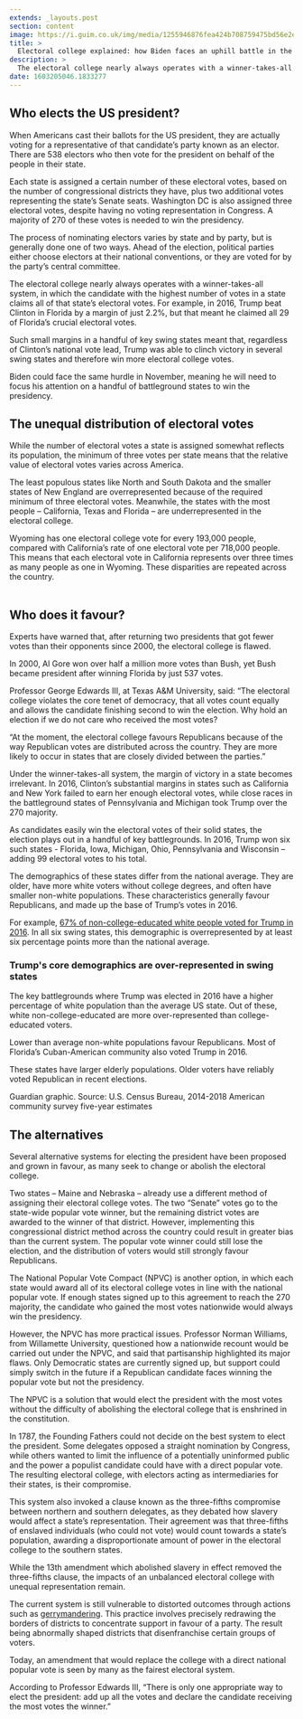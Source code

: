 ```yaml
--- 
extends: _layouts.post 
section: content 
image: https://i.guim.co.uk/img/media/1255946876fea424b708759475bd56e2e1c89b98/0_0_2000_1200/master/2000.jpg?width=1200&height=630&quality=85&auto=format&fit=crop&overlay-align=bottom%2Cleft&overlay-width=100p&overlay-base64=L2ltZy9zdGF0aWMvb3ZlcmxheXMvdGctZGVmYXVsdC5wbmc&enable=upscale&s=806233fe07040cdd31ce1e5b570c6581 
title: > 
  Electoral college explained: how Biden faces an uphill battle in the US election 
description: > 
  The electoral college nearly always operates with a winner-takes-all system, in which the candidate with the highest number of votes in a state claims all of that state’s electoral votes.The unequal distribution of electoral votesWhile the number of electoral votes a state is assigned somewhat reflects its population, the minimum of three votes per state means that the relative value of electoral votes varies across America.Wyoming has one electoral college vote for every 193,000 people, compared with California’s rate of one electoral vote per 718,000 people.This means that each electoral vote in California represents over three times as many people as one in Wyoming.While the 13th amendment which abolished slavery in effect removed the three-fifths clause, the impacts of an unbalanced electoral college with unequal representation remain. 
date: 1603205046.1833277 
--- 
```

<div><h2>Who elects the US president?</h2>
<p>When Americans cast their ballots for the US president, they are actually voting for a representative of that candidate&#8217;s party known as an elector. There are 538 electors who then vote for the president on behalf of the people in their state.</p>
<p>Each state is assigned a certain number of these electoral votes, based on the number of congressional districts they have, plus two additional votes representing the state&#8217;s Senate seats. Washington DC is also assigned three electoral votes, despite having no voting representation in Congress. A majority of 270 of these votes is needed to win the presidency.</p>
<p>The process of nominating electors varies by state and by party, but is generally done one of two ways. Ahead of the election, political parties either choose electors at their national conventions, or they are voted for by the party&#8217;s central committee.</p>
<p>The electoral college nearly always operates with a winner-takes-all system, in which the candidate with the highest number of votes in a state claims all of that state&#8217;s electoral votes. For example, in 2016, Trump beat Clinton in Florida by a margin of just 2.2%, but that meant he claimed all 29 of Florida&#8217;s crucial electoral votes.</p>
<p>Such small margins in a handful of key swing states meant that, regardless of Clinton&#8217;s national vote lead, Trump was able to clinch victory in several swing states and therefore win more electoral college votes.<br></p>
<p>Biden could face the same hurdle in November, meaning he will need to focus his attention on a handful of battleground states to win the presidency.</p>
 
<h2>The unequal distribution of electoral votes</h2>
<p>While the number of electoral votes a state is assigned somewhat reflects its population, the minimum of three votes per state means that the relative value of electoral votes varies across America.</p>
<p>The least populous states like North and South Dakota and the smaller states of New England are overrepresented because of the required minimum of three electoral votes. Meanwhile, the states with the most people &#8211; California, Texas and Florida &#8211; are underrepresented in the electoral college.</p>
<p>Wyoming has one electoral college vote for every 193,000 people, compared with California&#8217;s rate of one electoral vote per 718,000 people. This means that each electoral vote in California represents over three times as many people as one in Wyoming. These disparities are repeated across the country.<br><br></p>
 
<h2>Who does it favour?</h2>
<p>Experts have warned that, after returning two presidents that got fewer votes than their opponents since 2000, the electoral college is flawed.</p>
<p>In 2000, Al Gore won over half a million more votes than Bush, yet Bush became president after winning Florida by just 537 votes.</p>
 
<p>Professor George Edwards III, at Texas A&amp;M University, said: &#8220;The electoral college violates the core tenet of democracy, that all votes count equally and allows the candidate finishing second to win the election. Why hold an election if we do not care who received the most votes?</p>
<p>&#8220;At the moment, the electoral college favours Republicans because of the way Republican votes are distributed across the country. They are more likely to occur in states that are closely divided between the parties.&#8221;</p>
<p>Under the winner-takes-all system, the margin of victory in a state becomes irrelevant. In 2016, Clinton&#8217;s substantial margins in states such as California and New York failed to earn her enough electoral votes, while close races in the battleground states of Pennsylvania and Michigan took Trump over the 270 majority.</p>
 
<p>As candidates easily win the electoral votes of their solid states, the election plays out in a handful of key battlegrounds. In 2016, Trump won six such states - Florida, Iowa, Michigan, Ohio, Pennsylvania and Wisconsin &#8211; adding 99 electoral votes to his total.</p>
<p>The demographics of these states differ from the national average. They are older, have more white voters without college degrees, and often have smaller non-white populations. These characteristics generally favour Republicans, and made up the base of Trump&#8217;s votes in 2016.</p>
<p>For example, <a href="https://www.theguardian.com/us-news/2016/nov/09/white-voters-victory-donald-trump-exit-polls">67% of non-college-educated white people voted for Trump in 2016</a>. In all six swing states, this demographic is overrepresented by at least six percentage points more than the national average.</p>


 
<h3 class="swiper-header">Trump's core demographics are over-represented in swing states</h3>
<p class="slide-copy slide-copy__one">
The key battlegrounds where Trump was elected in 2016 have a higher percentage of white population than the average US state. Out of these, white non-college-educated are more over-represented than college-educated voters.
</p>
<p class="slide-svg slide-svg__one">












</p>
<p class="slide-copy slide-copy__two">
Lower than average non-white populations favour Republicans. Most of Florida&#8217;s Cuban-American community also voted Trump in 2016.
</p>
<p class="slide-svg slide-svg__two">















</p>
<p class="slide-copy slide-copy__three">
These states have larger elderly populations. Older voters have reliably voted Republican in recent elections.
</p>
<p class="slide-svg slide-svg__three">














</p>
<p class="swiper-pagination"></p>
 
<p class="swiper-button-prev"></p>
<p class="swiper-button-next"></p>
<p class="swiper-source">Guardian graphic. Source: U.S. Census Bureau, 2014-2018 American community survey five-year estimates</p>


<h2>The alternatives</h2>
<p>Several alternative systems for electing the president have been proposed and grown in favour, as many seek to change or abolish the electoral college.</p>
<p>Two states &#8211; Maine and Nebraska &#8211; already use a different method of assigning their electoral college votes. The two &#8220;Senate&#8221; votes go to the state-wide popular vote winner, but the remaining district votes are awarded to the winner of that district. However, implementing this congressional district method across the country could result in greater bias than the current system. The popular vote winner could still lose the election, and the distribution of voters would still strongly favour Republicans.</p>
<p>The National Popular Vote Compact (NPVC) is another option, in which each state would award all of its electoral college votes in line with the national popular vote. If enough states signed up to this agreement to reach the 270 majority, the candidate who gained the most votes nationwide would always win the presidency.</p>
<p>However, the NPVC has more practical issues. Professor Norman Williams, from Willamette University, questioned how a nationwide recount would be carried out under the NPVC, and said that partisanship highlighted its major flaws. Only Democratic states are currently signed up, but support could simply switch in the future if a Republican candidate faces winning the popular vote but not the presidency.</p>
<p>The NPVC is a solution that would elect the president with the most votes without the difficulty of abolishing the electoral college that is enshrined in the constitution.</p>
<p>In 1787, the Founding Fathers could not decide on the best system to elect the president. Some delegates opposed a straight nomination by Congress, while others wanted to limit the influence of a potentially uninformed public and the power a populist candidate could have with a direct popular vote. The resulting electoral college, with electors acting as intermediaries for their states, is their compromise.</p>
<p>This system also invoked a clause known as the three-fifths compromise between northern and southern delegates, as they debated how slavery would affect a state&#8217;s representation. Their agreement was that three-fifths of enslaved individuals (who could not vote) would count towards a state&#8217;s population, awarding a disproportionate amount of power in the electoral college to the southern states.<br></p>
<p>While the 13th amendment which abolished slavery in effect removed the three-fifths clause, the impacts of an unbalanced electoral college with unequal representation remain.</p>
<p>The current system is still vulnerable to distorted outcomes through actions such as <a href="https://www.theguardian.com/us-news/2020/apr/02/katie-fahey-slay-the-dragon-gerrymandering">gerrymandering</a>. This practice involves precisely redrawing the borders of districts to concentrate support in favour of a party. The result being abnormally shaped districts that disenfranchise certain groups of voters.</p>
<p>Today, an amendment that would replace the college with a direct national popular vote is seen by many as the fairest electoral system.</p>
<p>According to Professor Edwards III, &#8220;There is only one appropriate way to elect the president: add up all the votes and declare the candidate receiving the most votes the winner.&#8221;</p>


 
<p class="interactive-wrapper"></p>
 


</div>